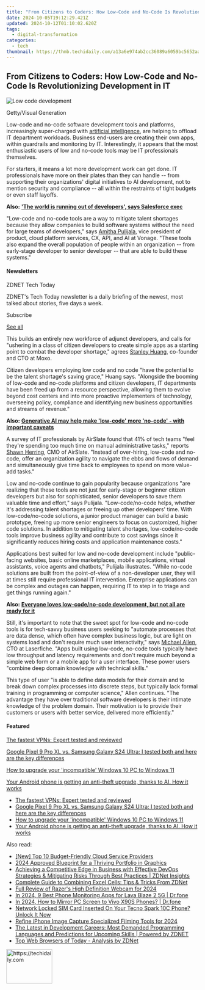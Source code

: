 ```yaml
---
title: "From Citizens to Coders: How Low-Code and No-Code Is Revolutionizing Development in IT"
date: 2024-10-05T19:12:29.421Z
updated: 2024-10-12T01:10:02.620Z
tags:
  - digital-transformation
categories:
  - tech
thumbnail: https://thmb.techidaily.com/a13a6e974ab2cc36089a6059bc5652aa7fea0848996089325ea48fd7dd51fd22.jpg
---
```


## From Citizens to Coders: How Low-Code and No-Code Is Revolutionizing Development in IT

![Low code development](https://www.zdnet.com/a/img/resize/0b4b28f0735c2751c538cfb025ff87f2d0c26c1f/2023/08/14/a971ae1c-faec-4bfc-a68e-5d984b502cec/low-code-getty-visual-generation.jpg?auto=webp&width=1280)

Getty/Visual Generation

Low-code and no-code software development tools and platforms, increasingly super-charged with [artificial intelligence](https://www.zdnet.com/article/what-is-ai-heres-everything-you-need-to-know-about-artificial-intelligence/), are helping to offload IT department workloads. Business end-users are creating their own apps, within guardrails and monitoring by IT. Interestingly, it appears that the most enthusiastic users of low and no-code tools may be IT professionals themselves. 

For starters, it means a lot more development work can get done. IT professionals have more on their plates than they can handle -- from supporting their organizations' digital initiatives to AI development, not to mention security and compliance -- all within the restraints of tight budgets or even staff layoffs.

**Also:** [**'The world is running out of developers', says Salesforce exec**](https://www.zdnet.com/article/the-world-is-running-out-of-developers-says-salesforce-exec/)

"Low-code and no-code tools are a way to mitigate talent shortages because they allow companies to build software systems without the need for large teams of developers," says [Amitha Pulijala](https://www.linkedin.com/in/amitha/), vice president of product, cloud platform services, CX, API, and AI at Vonage. "These tools also expand the overall population of people within an organization -- from early-stage developer to senior developer -- that are able to build these systems."

#### Newsletters

ZDNET Tech Today

ZDNET's Tech Today newsletter is a daily briefing of the newest, most talked about stories, five days a week.

 Subscribe

[See all](https://www.zdnet.com/newsletters/)

This builds an entirely new workforce of adjunct developers, and calls for "ushering in a class of citizen developers to create simple apps as a starting point to combat the developer shortage," agrees [Stanley Huang](https://www.linkedin.com/in/stanhh/), co-founder and CTO at Moxo.

Citizen developers employing low code and no code "have the potential to be the talent shortage's saving grace," Huang says. "Alongside the booming of low-code and no-code platforms and citizen developers, IT departments have been freed up from a resource perspective, allowing them to evolve beyond cost centers and into more proactive implementers of technology, overseeing policy, compliance and identifying new business opportunities and streams of revenue." 

**Also:** [**Generative AI may help make 'low-code' more 'no-code' - with important caveats**](https://www.zdnet.com/article/generative-ai-could-help-low-code-evolve-into-no-code-but-with-a-twist/)

A survey of IT professionals by AirSlate found that 41% of tech teams "feel they're spending too much time on manual administrative tasks," reports [Shawn Herring](https://www.linkedin.com/in/shawnherring/), CMO of AirSlate. "Instead of over-hiring, low-code and no-code, offer an organization agility to navigate the ebbs and flows of demand and simultaneously give time back to employees to spend on more value-add tasks." 

Low and no-code continue to gain popularity because organizations "are realizing that these tools are not just for early-stage or beginner citizen developers but also for sophisticated, senior developers to save them valuable time and effort," says Pulijala. "Low-code/no-code helps, whether it's addressing talent shortages or freeing up other developers' time. With low-code/no-code solutions, a junior product manager can build a basic prototype, freeing up more senior engineers to focus on customized, higher code solutions. In addition to mitigating talent shortages, low-code/no-code tools improve business agility and contribute to cost savings since it significantly reduces hiring costs and application maintenance costs." 

Applications best suited for low and no-code development include "public-facing websites, basic online marketplaces, mobile applications, virtual assistants, voice agents and chatbots," Pulijala illustrates. "While no-code solutions are built from the point-of-view of a non-developer user, they will at times still require professional IT intervention. Enterprise applications can be complex and outages can happen, requiring IT to step in to triage and get things running again." 

**Also:** [**Everyone loves low-code/no-code development, but not all are ready for it**](https://www.zdnet.com/article/everyone-loves-low-code-development-but-not-all-are-ready-for-it/)

Still, it's important to note that the sweet spot for low-code and no-code tools is for tech-savvy business users seeking to "automate processes that are data dense, which often have complex business logic, but are light on systems load and don't require much user interactivity," says [Michael Allen](https://www.linkedin.com/in/michael-allen-27223772), CTO at Laserfiche. "Apps built using low-code, no-code tools typically have low throughput and latency requirements and don't require much beyond a simple web form or a mobile app for a user interface. These power users "combine deep domain knowledge with technical skills." 

This type of user "is able to define data models for their domain and to break down complex processes into discrete steps, but typically lack formal training in programming or computer science," Allen continues. "The advantage they have over traditional software developers is their intimate knowledge of the problem domain. Their motivation is to provide their customers or users with better service, delivered more efficiently."

#### Featured

[The fastest VPNs: Expert tested and reviewed](https://www.zdnet.com/article/fastest-vpn/ "The fastest VPNs: Expert tested and reviewed")

[Google Pixel 9 Pro XL vs. Samsung Galaxy S24 Ultra: I tested both and here are the key differences](https://www.zdnet.com/article/google-pixel-9-pro-xl-vs-samsung-galaxy-s24-ultra/ "Google Pixel 9 Pro XL vs. Samsung Galaxy S24 Ultra: I tested both and here are the key differences")

[How to upgrade your 'incompatible' Windows 10 PC to Windows 11](https://www.zdnet.com/article/how-to-upgrade-your-incompatible-windows-10-pc-to-windows-11/ "How to upgrade your 'incompatible' Windows 10 PC to Windows 11")

[Your Android phone is getting an anti-theft upgrade, thanks to AI. How it works](https://www.zdnet.com/article/your-android-phone-is-getting-an-anti-theft-upgrade-thanks-to-ai-how-it-works/ "Your Android phone is getting an anti-theft upgrade, thanks to AI. How it works")

* [The fastest VPNs: Expert tested and reviewed](https://www.zdnet.com/article/fastest-vpn/ "The fastest VPNs: Expert tested and reviewed")
* [Google Pixel 9 Pro XL vs. Samsung Galaxy S24 Ultra: I tested both and here are the key differences](https://www.zdnet.com/article/google-pixel-9-pro-xl-vs-samsung-galaxy-s24-ultra/ "Google Pixel 9 Pro XL vs. Samsung Galaxy S24 Ultra: I tested both and here are the key differences")
* [How to upgrade your 'incompatible' Windows 10 PC to Windows 11](https://www.zdnet.com/article/how-to-upgrade-your-incompatible-windows-10-pc-to-windows-11/ "How to upgrade your 'incompatible' Windows 10 PC to Windows 11")
* [Your Android phone is getting an anti-theft upgrade, thanks to AI. How it works](https://www.zdnet.com/article/your-android-phone-is-getting-an-anti-theft-upgrade-thanks-to-ai-how-it-works/ "Your Android phone is getting an anti-theft upgrade, thanks to AI. How it works")

<ins class="adsbygoogle"
     style="display:block"
     data-ad-format="autorelaxed"
     data-ad-client="ca-pub-7571918770474297"
     data-ad-slot="1223367746"></ins>

<ins class="adsbygoogle"
     style="display:block"
     data-ad-client="ca-pub-7571918770474297"
     data-ad-slot="8358498916"
     data-ad-format="auto"
     data-full-width-responsive="true"></ins>

<span class="atpl-alsoreadstyle">Also read:</span>
<div><ul>
<li><a href="https://some-tips.techidaily.com/new-top-10-budget-friendly-cloud-service-providers/"><u>[New] Top 10 Budget-Friendly Cloud Service Providers</u></a></li>
<li><a href="https://extra-tips.techidaily.com/2024-approved-blueprint-for-a-thriving-portfolio-in-graphics/"><u>2024 Approved Blueprint for a Thriving Portfolio in Graphics</u></a></li>
<li><a href="https://app-tips.techidaily.com/achieving-a-competitive-edge-in-business-with-effective-devops-strategies-and-mitigating-risks-through-best-practices-zdnet-insights/"><u>Achieving a Competitive Edge in Business with Effective DevOps Strategies & Mitigating Risks Through Best Practices | ZDNet Insights</u></a></li>
<li><a href="https://app-tips.techidaily.com/complete-guide-to-combining-excel-cells-tips-and-tricks-from-zdnet/"><u>Complete Guide to Combining Excel Cells: Tips & Tricks From ZDNet</u></a></li>
<li><a href="https://desktop-recording.techidaily.com/full-review-of-razers-high-definition-webcam-for-2024/"><u>Full Review of Razer's High Definition Webcam for 2024</u></a></li>
<li><a href="https://android-location-track.techidaily.com/in-2024-9-best-phone-monitoring-apps-for-lava-blaze-2-5g-drfone-by-drfone-virtual-android/"><u>In 2024, 9 Best Phone Monitoring Apps for Lava Blaze 2 5G | Dr.fone</u></a></li>
<li><a href="https://screen-mirror.techidaily.com/in-2024-how-to-mirror-pc-screen-to-vivo-x90s-phones-drfone-by-drfone-android/"><u>In 2024, How to Mirror PC Screen to Vivo X90S Phones? | Dr.fone</u></a></li>
<li><a href="https://sim-unlock.techidaily.com/network-locked-sim-card-inserted-on-your-tecno-spark-10c-phone-unlock-it-now-by-drfone-android/"><u>Network Locked SIM Card Inserted On Your Tecno Spark 10C Phone? Unlock It Now</u></a></li>
<li><a href="https://extra-approaches.techidaily.com/refine-iphone-image-capture-specialized-filming-tools-for-2024/"><u>Refine iPhone Image Capture Specialized Filming Tools for 2024</u></a></li>
<li><a href="https://app-tips.techidaily.com/the-latest-in-development-careers-most-demanded-programming-languages-and-predictions-for-upcoming-skills-powered-by-zdnet/"><u>The Latest in Development Careers: Most Demanded Programming Languages and Predictions for Upcoming Skills | Powered by ZDNET</u></a></li>
<li><a href="https://app-tips.techidaily.com/top-web-browsers-of-today-analysis-by-zdnet/"><u>Top Web Browsers of Today - Analysis by ZDNet</u></a></li>
</ul></div>

<!-- affiliate ads begin -->
<a href="https://25home.pxf.io/c/5597632/2148635/16836" target="_top" id="2148635">
  <img src="//a.impactradius-go.com/display-ad/16836-2148635" border="0" alt="https://techidaily.com" width="120" height="90"/>
</a>
<img height="0" width="0" src="https://25home.pxf.io/i/5597632/2148635/16836" style="position:absolute;visibility:hidden;" border="0" />
<!-- affiliate ads end -->

